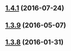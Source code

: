 <a name="1.4.1"></a>
## [1.4.1](https://github.com/hbi99/defiant.js/compare/v1.3.9...v1.4.1) (2016-07-24)




<a name="1.3.9"></a>
## [1.3.9](https://github.com/hbi99/defiant.js/compare/v1.3.8...v1.3.9) (2016-05-07)




<a name="1.3.8"></a>
## [1.3.8](https://github.com/hbi99/defiant.js/compare/1.3.7...v1.3.8) (2016-01-31)




